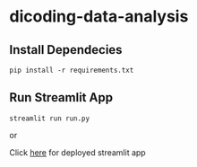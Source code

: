 # dicoding-data-analysis

## Install Dependecies

```
pip install -r requirements.txt
```

## Run Streamlit App

```
streamlit run run.py
```
or

Click [here](https://dicoding-data-analysis-mfz.streamlit.app/) for deployed streamlit app

